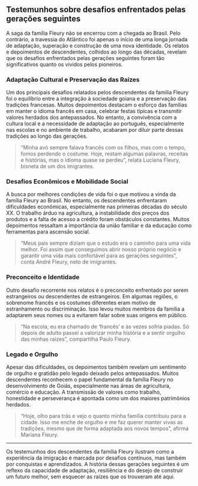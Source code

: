## Testemunhos sobre desafios enfrentados pelas gerações seguintes

A saga da família Fleury não se encerrou com a chegada ao Brasil. Pelo contrário, a travessia do Atlântico foi apenas o início de uma longa jornada de adaptação, superação e construção de uma nova identidade. Os relatos e depoimentos de descendentes, colhidos ao longo das décadas, revelam que os desafios enfrentados pelas gerações seguintes foram tão significativos quanto os vividos pelos pioneiros.

### Adaptação Cultural e Preservação das Raízes

Um dos principais desafios relatados pelos descendentes da família Fleury foi o equilíbrio entre a integração à sociedade goiana e a preservação das tradições francesas. Muitos depoimentos destacam o esforço das famílias em manter o idioma francês em casa, celebrar festas típicas e transmitir valores herdados dos antepassados. No entanto, a convivência com a cultura local e a necessidade de adaptação ao português, especialmente nas escolas e no ambiente de trabalho, acabaram por diluir parte dessas tradições ao longo das gerações.

> “Minha avó sempre falava francês com os filhos, mas com o tempo, fomos perdendo o costume. Hoje, restam algumas palavras, receitas e histórias, mas o idioma quase se perdeu”, relata Luciana Fleury, bisneta de um dos imigrantes.

### Desafios Econômicos e Mobilidade Social

A busca por melhores condições de vida foi o que motivou a vinda da família Fleury ao Brasil. No entanto, os descendentes enfrentaram dificuldades econômicas, especialmente nas primeiras décadas do século XX. O trabalho árduo na agricultura, a instabilidade dos preços dos produtos e a falta de acesso a crédito foram obstáculos constantes. Muitos depoimentos ressaltam a importância da união familiar e da educação como ferramentas para ascensão social.

> “Meus pais sempre diziam que o estudo era o caminho para uma vida melhor. Foi assim que conseguimos abrir nosso próprio negócio e garantir uma vida mais confortável para as gerações seguintes”, conta André Fleury, neto de imigrantes.

### Preconceito e Identidade

Outro desafio recorrente nos relatos é o preconceito enfrentado por serem estrangeiros ou descendentes de estrangeiros. Em algumas regiões, o sobrenome francês e os costumes diferentes eram motivo de estranhamento ou discriminação. Isso levou muitos membros da família a adaptarem seus nomes ou a evitarem falar sobre suas origens em público.

> “Na escola, eu era chamado de ‘francês’ e às vezes sofria piadas. Só depois de adulto passei a valorizar minha história e a sentir orgulho das minhas raízes”, compartilha Paulo Fleury.

### Legado e Orgulho

Apesar das dificuldades, os depoimentos também revelam um sentimento de orgulho e gratidão pelo legado deixado pelos antepassados. Muitos descendentes reconhecem o papel fundamental da família Fleury no desenvolvimento de Goiás, especialmente nas áreas de agricultura, comércio e educação. A transmissão de valores como trabalho, honestidade e perseverança é apontada como um dos maiores patrimônios herdados.

> “Hoje, olho para trás e vejo o quanto minha família contribuiu para a cidade. Isso me enche de orgulho e me faz querer manter vivas as tradições, mesmo que de forma adaptada aos novos tempos”, afirma Mariana Fleury.

---

Os testemunhos dos descendentes da família Fleury ilustram como a experiência da imigração é marcada por desafios contínuos, mas também por conquistas e aprendizados. A história dessas gerações seguintes é um reflexo da capacidade de adaptação, resiliência e do desejo de construir um futuro melhor, sem esquecer as raízes que os trouxeram até aqui.